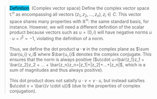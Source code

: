 > <span style="background-color: #03cafc; color: black;">Definition</span>. (Complex vector space) Define the complex vector space $\mathbb{C}^n$ as encompassing all vectors $(z_1,z_2,...,z_n), z_i \in C$. This vector space shares many properties with $\mathbb{R^n}$: the same standard basis, for instance. However, we will need a different definition of the scalar product because vectors such as $u=(0,i)$ will have negative norms $u\cdot u = i^2=-1$, violating the definition of a norm. <br/><br/>
Thus, we define the dot product $\mathbf{u\cdot v}$ in the complex plane as $\sum \bar{u_i} v_i$ where $\bar{u_i}$ denotes the complex conjugate. This ensures that the norm is always positive ($u\cdot u=\bar{z_1}z_1 + \bar{z_2}z_2 + ... + \bar{z_n}z_n=|z_1|+|z_2|+...+|z_n|$, which is a sum of magnitudes and thus always positive).<br/><br/>
This dot product does not satisfy $u\cdot v = v\cdot u$, but instead satisfies $u\cdot v = \bar{(v \cdot u)}$ (due to the properties of complex conjugation).

